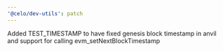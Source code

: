 ```yaml
---
'@celo/dev-utils': patch
---
```


Added TEST_TIMESTAMP to have fixed genesis block timestamp in anvil and support for calling evm_setNextBlockTimestamp
